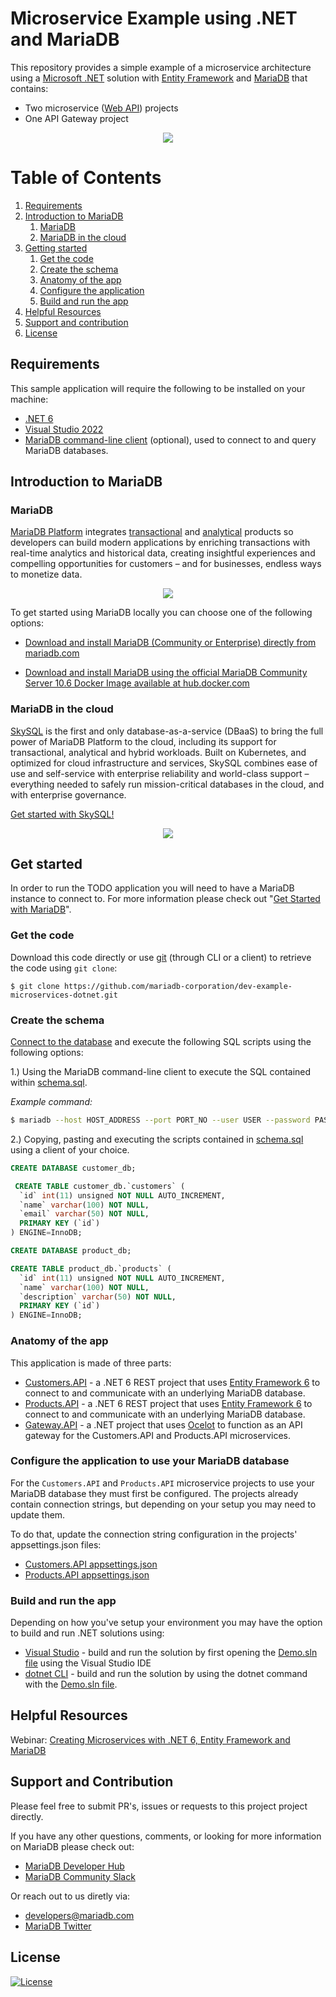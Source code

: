 # Microservice Example using .NET and MariaDB

This repository provides a simple example of a microservice architecture using a [Microsoft .NET](https://dotnet.microsoft.com/en-us/learn/dotnet/what-is-dotnet) solution with [Entity Framework](https://docs.microsoft.com/ef/) and [MariaDB](https://mariadb.com) that contains:

* Two microservice ([Web API](https://dotnet.microsoft.com/en-us/apps/aspnet/apis)) projects 
* One API Gateway project


<p align="center" spacing="10">
    <kbd>
        <img src="media/topology.PNG" />
    </kbd>
</p>

# Table of Contents
1. [Requirements](#requirements)
2. [Introduction to MariaDB](#introduction)
    1. [MariaDB](#platform)
    2. [MariaDB in the cloud](#skysql)
3. [Getting started](#get-started)
    1. [Get the code](#code)
    2. [Create the schema](#schema)
    3. [Anatomy of the app](#app)
    4. [Configure the application](#config)
    5. [Build and run the app](#build-run)
4. [Helpful Resources](#helpful-resources)
5. [Support and contribution](#support-contribution)
6. [License](#license)

## Requirements <a name="requirements"></a>

This sample application will require the following to be installed on your machine:

* [.NET 6](https://dotnet.microsoft.com/en-us/download/dotnet/6.0)
* [Visual Studio 2022](https://visualstudio.microsoft.com/vs/)
* [MariaDB command-line client](https://mariadb.com/products/skysql/docs/clients/) (optional), used to connect to and query MariaDB databases.

## Introduction to MariaDB <a name="introduction"></a>

### MariaDB <a name="platform"></a>

[MariaDB Platform](https://mariadb.com/products/mariadb-platform/) integrates [transactional](https://mariadb.com/products/mariadb-platform-transactional/) and [analytical](https://mariadb.com/products/mariadb-platform-analytical/) products so developers can build modern applications by enriching transactions with real-time analytics and historical data, creating insightful experiences and compelling opportunities for customers – and for businesses, endless ways to monetize data. 

<p align="center" spacing="10">
    <kbd>
        <img src="media/platform.png" />
    </kbd>
</p>

To get started using MariaDB locally you can choose one of the following options:

* [Download and install MariaDB (Community or Enterprise) directly from mariadb.com](https://mariadb.com/downloads) 

* [Download and install MariaDB using the official MariaDB Community Server 10.6 Docker Image available at hub.docker.com](https://hub.docker.com/_/mariadb)

### MariaDB in the cloud <a name="skysql">

[SkySQL](https://mariadb.com/products/skysql/) is the first and only database-as-a-service (DBaaS) to bring the full power of MariaDB Platform to the cloud, including its support for transactional, analytical and hybrid workloads. Built on Kubernetes, and optimized for cloud infrastructure and services, SkySQL combines ease of use and self-service with enterprise reliability and world-class support – everything needed to safely run mission-critical databases in the cloud, and with enterprise governance.

[Get started with SkySQL!](https://mariadb.com/skyview)

<p align="center" spacing="10">
    <kbd>
        <img src="media/skysql.png" />
    </kbd>
</p>

## Get started <a name="get-started"></a>

In order to run the TODO application you will need to have a MariaDB instance to connect to. For more information please check out "[Get Started with MariaDB](https://mariadb.com/get-started-with-mariadb/)".

### Get the code <a name="code"></a>

Download this code directly or use [git](git-scm.org) (through CLI or a client) to retrieve the code using `git clone`:

```
$ git clone https://github.com/mariadb-corporation/dev-example-microservices-dotnet.git
```

### Create the schema <a name="schema"></a>

[Connect to the database](https://mariadb.com/kb/en/connecting-to-mariadb/) and execute the following SQL scripts using the following options:

1.) Using the MariaDB command-line client to execute the SQL contained within [schema.sql](schema.sql).

_Example command:_
```bash
$ mariadb --host HOST_ADDRESS --port PORT_NO --user USER --password PASSWORD < schema.sql
```

2.) Copying, pasting and executing the scripts contained in [schema.sql](schema.sql) using a client of your choice.

```sql
CREATE DATABASE customer_db;

 CREATE TABLE customer_db.`customers` (
  `id` int(11) unsigned NOT NULL AUTO_INCREMENT,
  `name` varchar(100) NOT NULL,
  `email` varchar(50) NOT NULL,
  PRIMARY KEY (`id`)
) ENGINE=InnoDB;

CREATE DATABASE product_db;

CREATE TABLE product_db.`products` (
  `id` int(11) unsigned NOT NULL AUTO_INCREMENT,
  `name` varchar(100) NOT NULL,
  `description` varchar(50) NOT NULL,
  PRIMARY KEY (`id`)
) ENGINE=InnoDB;
```

### Anatomy of the app <a name="app"></a>

This application is made of three parts:

* [Customers.API](Customers.API) - a .NET 6 REST project that uses [Entity Framework 6](https://docs.microsoft.com/en-us/ef/ef6/) to connect to and communicate with an underlying MariaDB database.
* [Products.API](Products.API) - a .NET 6 REST project that uses [Entity Framework 6](https://docs.microsoft.com/en-us/ef/ef6/) to connect to and communicate with an underlying MariaDB database.
* [Gateway.API](Gateway.API) - a .NET project that uses [Ocelot](https://github.com/ThreeMammals/Ocelot) to function as an API gateway for the Customers.API and Products.API microservices.

### Configure the application to use your MariaDB database <a name="config"></a>

For the `Customers.API` and `Products.API` microservice projects to use your MariaDB database they must first be configured. The projects already contain connection strings, but depending on your setup you may need to update them.

To do that, update the connection string configuration in the projects' appsettings.json files:

* [Customers.API appsettings.json](Customers.API/appsettings.json#L9)
* [Products.API appsettings.json](Products.API/appsettings.json#L9)

### Build and run the app <a name="build-run"></a>

Depending on how you've setup your environment you may have the option to build and run .NET solutions using:

* [Visual Studio](https://docs.microsoft.com/en-us/visualstudio/ide/walkthrough-building-an-application?view=vs-2022) - build and run the solution by first opening the [Demo.sln file](Demo.sln]) using the Visual Studio IDE
* [dotnet CLI](https://docs.microsoft.com/en-us/dotnet/core/tools/dotnet-run) - build and run the solution by using the dotnet command with the [Demo.sln file](Demo.sln).

## Helpful Resources <a name="helpful-resources"></a>

Webinar: [Creating Microservices with .NET 6, Entity Framework and MariaDB](https://go.mariadb.com/22Q1-WBN-OSSG-GLBL-Microservices-.Net-Entity-Framework-2021-12-21_Registration-LP.html)

## Support and Contribution <a name="support-contribution"></a>

Please feel free to submit PR's, issues or requests to this project project directly.

If you have any other questions, comments, or looking for more information on MariaDB please check out:

* [MariaDB Developer Hub](https://mariadb.com/developers)
* [MariaDB Community Slack](https://r.mariadb.com/join-community-slack)

Or reach out to us diretly via:

* [developers@mariadb.com](mailto:developers@mariadb.com)
* [MariaDB Twitter](https://twitter.com/mariadb)

## License <a name="license"></a>
[![License](https://img.shields.io/badge/License-MIT-blue.svg?style=plastic)](https://opensource.org/licenses/MIT)
